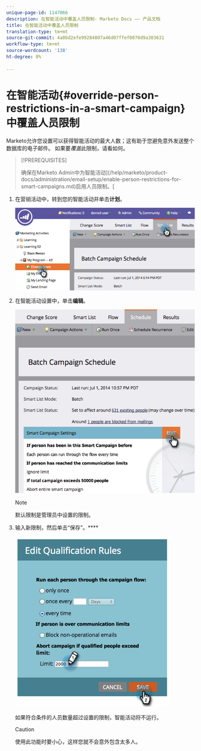 ```yaml
---
unique-page-id: 1147066
description: 在智能活动中覆盖人员限制- Marketo Docs —— 产品文档
title: 在智能活动中覆盖人员限制
translation-type: tm+mt
source-git-commit: 4a0bd2efe99284807a46d07ffef0070d9a303631
workflow-type: tm+mt
source-wordcount: '138'
ht-degree: 0%

---
```



# 在智能活动{#override-person-restrictions-in-a-smart-campaign}中覆盖人员限制

Marketo允许您设置可以获得智能活动的最大人数；这有助于您避免意外发送整个数据库的电子邮件。 如果要&#x200B;_覆盖_&#x200B;此限制，请看如何。

>[!PREREQUISITES]
>
>确保在Marketo Admin中为智能活动](/help/marketo/product-docs/administration/email-setup/enable-person-restrictions-for-smart-campaigns.md)启用人员限制。[

1. 在营销活动中，转到您的智能活动并单击&#x200B;**计划**。

   ![](assets/one.png)

1. 在智能活动设置中，单击&#x200B;**编辑**。

   ![](assets/two.png)

   >[!NOTE]
   >
   >默认限制是管理员中设置的限制。

1. 输入新限制，然后单击“保存”。****

   ![](assets/three.png)

   如果符合条件的人员数量超过设置的限制，智能活动将不运行。

   >[!CAUTION]
   >
   >使用此功能时要小心，这样您就不会意外包含太多人。
